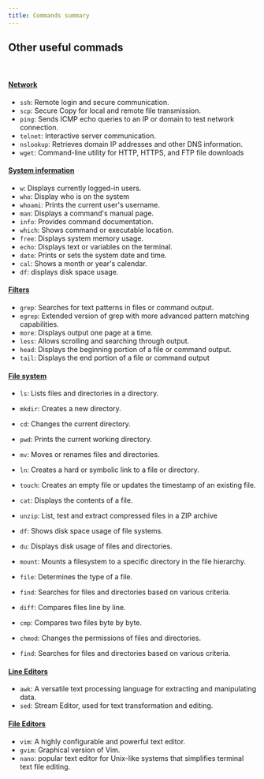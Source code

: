 ```yaml
---
title: Commands summary
---
```


## Other useful commads
<br>


#### <ins>Network</ins>

- `ssh`: Remote login and secure communication.
- `scp`: Secure Copy for local and remote file transmission.
- `ping`: Sends ICMP echo queries to an IP or domain to test network connection.
- `telnet`: Interactive server communication.
- `nslookup`: Retrieves domain IP addresses and other DNS information.
- `wget`: Command-line utility for HTTP, HTTPS, and FTP file downloads


#### <ins>System information</ins>
- `w`: Displays currently logged-in users.
- `who`: Display who is on the system
- `whoami`: Prints the current user's username.
- `man`: Displays a command's manual page.
- `info`: Provides command documentation.
- `which`: Shows command or executable location.
- `free`: Displays system memory usage.
- `echo`: Displays text or variables on the terminal.
- `date`: Prints or sets the system date and time.
- `cal`: Shows a month or year's calendar.
- `df`: displays disk space usage.


#### <ins>Filters</ins>
- `grep`: Searches for text patterns in files or command output.
- `egrep`: Extended version of grep with more advanced pattern matching
capabilities.
- `more`: Displays output one page at a time.
- `less`: Allows scrolling and searching through output.
- `head`: Displays the beginning portion of a file or command output.
- `tail`: Displays the end portion of a file or command output

#### <ins>File system</ins>
- `ls`: Lists files and directories in a directory.
- `mkdir`: Creates a new directory.
- `cd`: Changes the current directory.
- `pwd`: Prints the current working directory.
- `mv`: Moves or renames files and directories.
- `ln`: Creates a hard or symbolic link to a file or directory.
- `touch`: Creates an empty file or updates the timestamp of an existing file.
- `cat`: Displays the contents of a file.
- `unzip`: List, test and extract compressed files in a ZIP archive


- `df`: Shows disk space usage of file systems.
- `du`: Displays disk usage of files and directories.
- `mount`: Mounts a filesystem to a specific directory in the file hierarchy.
- `file`: Determines the type of a file.
- `find`: Searches for files and directories based on various criteria.
- `diff`: Compares files line by line.
- `cmp`: Compares two files byte by byte.
- `chmod`: Changes the permissions of files and directories.
- `find`: Searches for files and directories based on various criteria.

#### <ins>Line Editors</ins>
- `awk`: A versatile text processing language for extracting and manipulating data.
- `sed`: Stream Editor, used for text transformation and editing.

#### <ins>File Editors</ins>
- `vim`: A highly configurable and powerful text editor.
- `gvim`: Graphical version of Vim.
- `nano`: popular text editor for Unix-like systems that simplifies terminal text file editing.